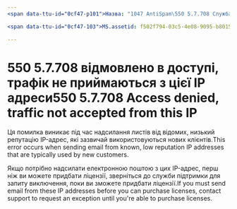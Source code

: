 ```yaml
---
<span data-ttu-id="0cf47-p101">Назва: "1047 AntiSpam\550 5.7.708 Служба недоступна. Відмовлено в доступі, трафік не приймаються у з цієї IP адреси"ms.author: chrisda Автор: chrisda менеджер: serdars ms.date: 9/28/2018 ms.audience: ITPro ms.topic: стаття РОБОТІВ: NOINDEX, NOFOLLOW localization_priority: пріоритет</span><span class="sxs-lookup"><span data-stu-id="0cf47-p101">title: "1047 AntiSpam\550 5.7.708 Service unavailable. Access denied, traffic not accepted from this IP" ms.author: chrisda author: chrisda manager: serdars ms.date: 9/28/2018 ms.audience: ITPro ms.topic: article ROBOTS: NOINDEX, NOFOLLOW localization_priority: Priority</span></span>

<span data-ttu-id="0cf47-103">MS.assetid: f502f794-03c5-4e08-9095-b801528f67c4</span><span class="sxs-lookup"><span data-stu-id="0cf47-103">ms.assetid: f502f794-03c5-4e08-9095-b801528f67c4</span></span>

---
```




# <a name="550-57708-access-denied-traffic-not-accepted-from-this-ip"></a><span data-ttu-id="0cf47-104">550 5.7.708 відмовлено в доступі, трафік не приймаються з цієї IP адреси</span><span class="sxs-lookup"><span data-stu-id="0cf47-104">550 5.7.708 Access denied, traffic not accepted from this IP</span></span>

<span data-ttu-id="0cf47-105">Ця помилка виникає під час надсилання листів від відомих, низький репутацію IP-адрес, які зазвичай використовуються нових клієнтів.</span><span class="sxs-lookup"><span data-stu-id="0cf47-105">This error occurs when sending email from known, low reputation IP addresses that are typically used by new customers.</span></span>
  
<span data-ttu-id="0cf47-106">Якщо потрібно надсилати електронною поштою з цих IP-адрес, перш ніж ви можете придбати ліцензії, зверніться до служби підтримки для запиту виключення, поки ви зможете придбати ліцензії.</span><span class="sxs-lookup"><span data-stu-id="0cf47-106">If you must send email from these IP addresses before you can purchase licenses, contact support to request an exception until you're able to purchase licenses.</span></span>
  

